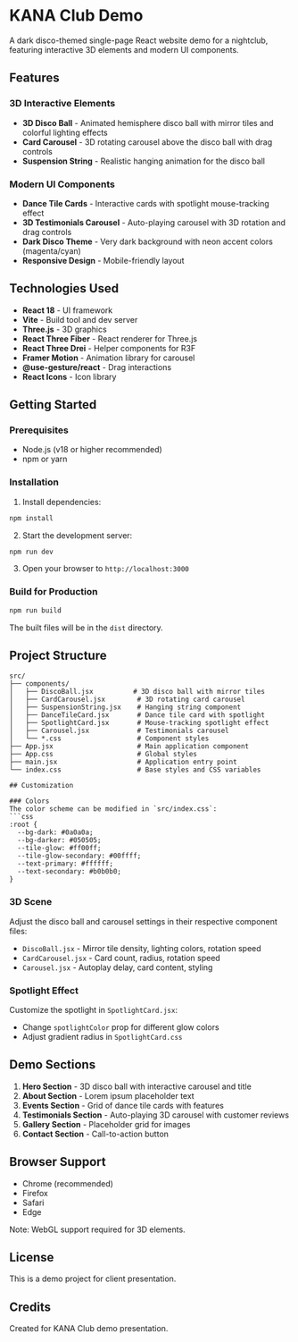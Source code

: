 # KANA Club Demo

A dark disco-themed single-page React website demo for a nightclub, featuring interactive 3D elements and modern UI components.

## Features

### 3D Interactive Elements
- **3D Disco Ball** - Animated hemisphere disco ball with mirror tiles and colorful lighting effects
- **Card Carousel** - 3D rotating carousel above the disco ball with drag controls
- **Suspension String** - Realistic hanging animation for the disco ball

### Modern UI Components
- **Dance Tile Cards** - Interactive cards with spotlight mouse-tracking effect
- **3D Testimonials Carousel** - Auto-playing carousel with 3D rotation and drag controls
- **Dark Disco Theme** - Very dark background with neon accent colors (magenta/cyan)
- **Responsive Design** - Mobile-friendly layout

## Technologies Used

- **React 18** - UI framework
- **Vite** - Build tool and dev server
- **Three.js** - 3D graphics
- **React Three Fiber** - React renderer for Three.js
- **React Three Drei** - Helper components for R3F
- **Framer Motion** - Animation library for carousel
- **@use-gesture/react** - Drag interactions
- **React Icons** - Icon library

## Getting Started

### Prerequisites
- Node.js (v18 or higher recommended)
- npm or yarn

### Installation

1. Install dependencies:
```bash
npm install
```

2. Start the development server:
```bash
npm run dev
```

3. Open your browser to `http://localhost:3000`

### Build for Production

```bash
npm run build
```

The built files will be in the `dist` directory.

## Project Structure

```
src/
├── components/
│   ├── DiscoBall.jsx          # 3D disco ball with mirror tiles
│   ├── CardCarousel.jsx        # 3D rotating card carousel
│   ├── SuspensionString.jsx    # Hanging string component
│   ├── DanceTileCard.jsx       # Dance tile card with spotlight
│   ├── SpotlightCard.jsx       # Mouse-tracking spotlight effect
│   ├── Carousel.jsx            # Testimonials carousel
│   └── *.css                   # Component styles
├── App.jsx                     # Main application component
├── App.css                     # Global styles
├── main.jsx                    # Application entry point
└── index.css                   # Base styles and CSS variables

## Customization

### Colors
The color scheme can be modified in `src/index.css`:
```css
:root {
  --bg-dark: #0a0a0a;
  --bg-darker: #050505;
  --tile-glow: #ff00ff;
  --tile-glow-secondary: #00ffff;
  --text-primary: #ffffff;
  --text-secondary: #b0b0b0;
}
```

### 3D Scene
Adjust the disco ball and carousel settings in their respective component files:
- `DiscoBall.jsx` - Mirror tile density, lighting colors, rotation speed
- `CardCarousel.jsx` - Card count, radius, rotation speed
- `Carousel.jsx` - Autoplay delay, card content, styling

### Spotlight Effect
Customize the spotlight in `SpotlightCard.jsx`:
- Change `spotlightColor` prop for different glow colors
- Adjust gradient radius in `SpotlightCard.css`

## Demo Sections

1. **Hero Section** - 3D disco ball with interactive carousel and title
2. **About Section** - Lorem ipsum placeholder text
3. **Events Section** - Grid of dance tile cards with features
4. **Testimonials Section** - Auto-playing 3D carousel with customer reviews
5. **Gallery Section** - Placeholder grid for images
6. **Contact Section** - Call-to-action button

## Browser Support

- Chrome (recommended)
- Firefox
- Safari
- Edge

Note: WebGL support required for 3D elements.

## License

This is a demo project for client presentation.

## Credits

Created for KANA Club demo presentation.
```
